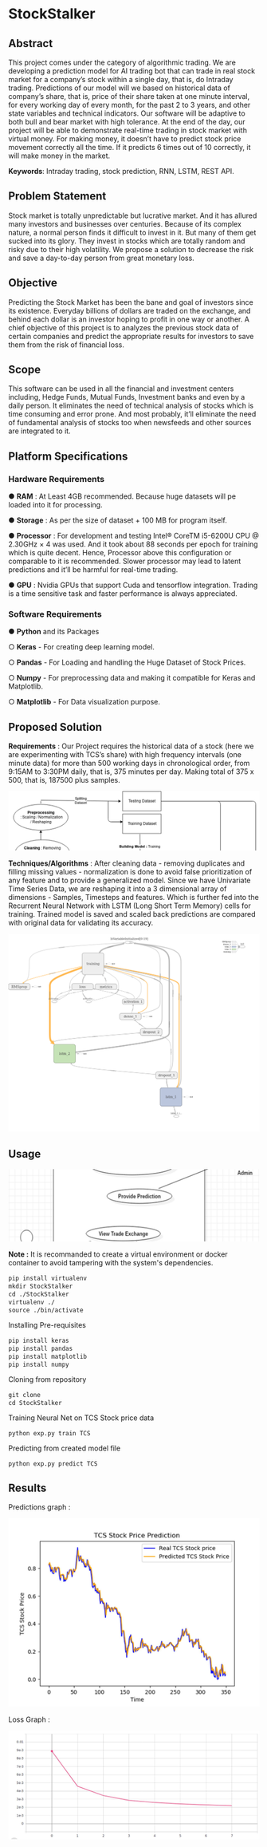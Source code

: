 # StockStalker

## Abstract

This project comes under the category of algorithmic trading. We are developing a prediction model for AI trading bot that can trade in real stock market for a company’s stock within a single day, that is, do Intraday trading. Predictions of our model will we based on historical data of company’s share, that is, price of their share taken at one minute interval, for every working day of every month, for the past 2 to 3 years, and other state variables and technical indicators. Our software will be adaptive to both bull and bear market with high tolerance. At the end of the day, our project will be able to demonstrate real-time trading in stock market with virtual money. For making money, it doesn’t have to predict stock price movement correctly all the time. If it predicts 6 times out of 10 correctly, it will make money in the market.

**Keywords**: Intraday trading, stock prediction, RNN, LSTM, REST API.

## Problem Statement

Stock market is totally unpredictable but lucrative market. And it has allured many investors and businesses over centuries. Because of its complex nature, a normal person finds it difficult to invest in it. But many of them get sucked into its glory. They invest in stocks which are totally random and risky due to their high volatility. We propose a solution to decrease the risk and save a day-to-day person from great monetary loss.

## Objective

Predicting the Stock Market has been the bane and goal of investors since its existence. Everyday billions of dollars are traded on the exchange, and behind each dollar is an investor hoping to profit in one way or another. A chief objective of this project is to analyzes the previous stock data of certain companies and predict the appropriate results for investors to save them from the risk of financial loss.

## Scope

This software can be used in all the financial and investment centers including, Hedge Funds, Mutual Funds, Investment banks and even by a daily person. It eliminates the need of technical analysis of stocks which is time consuming and error prone. And most probably, it’ll eliminate the need of fundamental analysis of stocks too when newsfeeds and other sources are integrated to it.

## Platform Specifications

### Hardware Requirements

● **RAM** : At Least 4GB recommended. Because huge datasets will pe loaded into it for processing.

● **Storage** : As per the size of dataset + 100 MB for program itself.

● **Processor** : For development and testing Intel® CoreTM i5-6200U CPU @ 2.30GHz × 4 was used. And it took about 88 seconds per epoch for training which is quite decent. Hence, Processor above this configuration or comparable to it is recommended. Slower processor may lead to latent predictions and it’ll be harmful for real-time trading.

● **GPU** : Nvidia GPUs that support Cuda and tensorflow integration. Trading is a time sensitive task and faster performance is always appreciated.


### Software Requirements

● **Python** and its Packages

○ **Keras** - For creating deep learning model.

○ **Pandas** - For Loading and handling the Huge Dataset of Stock Prices.

○ **Numpy** - For preprocessing data and making it compatible for Keras and Matplotlib.

○ **Matplotlib** - For Data visualization purpose.


## Proposed Solution

**Requirements** : Our Project requires the historical data of a stock (here we are experimenting with TCS’s share) with high frequency intervals (one minute data) for more than 500 working days in chronological order, from 9:15AM to 3:30PM daily, that is, 375 minutes per day. Making total of 375 x 500, that is, 187500 plus samples. 

![Design](Images/Design.png)

**Techniques/Algorithms** : After cleaning data - removing duplicates and filling missing values - normalization is done to avoid false prioritization of any feature and to provide a generalized model. Since we have Univariate Time Series Data, we are reshaping it into a 3 dimensional array of dimensions - Samples, Timesteps and features. Which is further fed into the Recurrent Neural Network with LSTM (Long Short Term Memory) cells for training. Trained model is saved and scaled back predictions are compared with original data for validating its accuracy.

![Neural_Net](Images/Neural_Net.png)

## Usage

![UseCase](Images/UseCase.png)

**Note :** It is recommanded to create a virtual environment or docker container to avoid tampering with the system's dependencies.

```
pip install virtualenv
mkdir StockStalker
cd ./StockStalker
virtualenv ./
source ./bin/activate
```

Installing Pre-requisites
```
pip install keras
pip install pandas
pip install matplotlib
pip install numpy
```

Cloning from repository
```
git clone 
cd StockStalker
```

Training Neural Net on TCS Stock price data
```
python exp.py train TCS
```

Predicting from created model file
```
python exp.py predict TCS
```

## Results

Predictions graph : 

![Predictions](Images/Predictions.png)

Loss Graph : 

![Loss Graph](Images/Loss.png)
